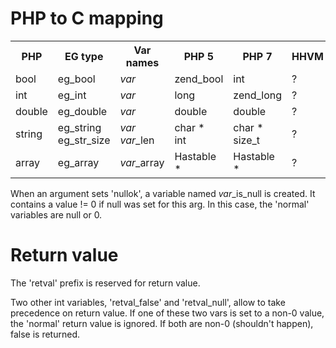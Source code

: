 # PHP to C mapping

<table>

<tr>
<th>PHP</th>
<th>EG type</th>
<th>Var names</th>
<th>PHP 5</th>
<th>PHP 7</th>
<th>HHVM</th>
</tr>

<tr>
<td>bool</td>
<td>eg_bool</td>
<td><i>var</i></td>
<td>zend_bool</td>
<td>int</td>
<td>?</td>
</tr>

<tr>
<td>int</td>
<td>eg_int</td>
<td><i>var</i></td>
<td>long</td>
<td>zend_long</td>
<td>?</td>
</tr>

<tr>
<td>double</i></td>
<td>eg_double</i></td>
<td><i>var</i></td>
<td>double</td>
<td>double</td>
<td>?</td>
</tr>

<tr>
<td>string</td>
<td>eg_string<br>eg_str_size</td>
<td><i>var</i><br><i>var</i>_len</td>
<td>char *<br>int</td>
<td>char *<br>size_t</td>
<td>?</td>
</tr>

<tr>
<td>array</td>
<td>eg_array</td>
<td><i>var</i>_array</td>
<td>Hastable *</td>
<td>Hastable *</td>
<td>?</td>
</tr>

</table>

When an argument sets 'nullok', a variable named <i>var</i>\_is\_null is created. It contains a value != 0 if null was set for this arg. In this case, the 'normal' variables are null or 0.

# Return value

The 'retval' prefix is reserved for return value.

Two other int variables, 'retval\_false' and 'retval\_null', allow to take precedence on return value. If one of these two vars is set to a non-0 value, the 'normal' return value is ignored. If both are non-0 (shouldn't happen), false is returned.